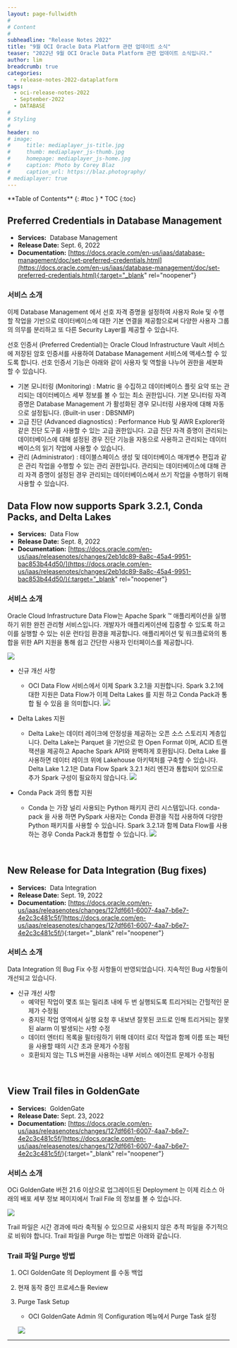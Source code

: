 ```yaml
---
layout: page-fullwidth
#
# Content
#
subheadline: "Release Notes 2022"
title: "9월 OCI Oracle Data Platform 관련 업데이트 소식"
teaser: "2022년 9월 OCI Oracle Data Platform 관련 업데이트 소식입니다."
author: lim
breadcrumb: true
categories:
  - release-notes-2022-dataplatform
tags:
  - oci-release-notes-2022
  - September-2022
  - DATABASE
#
# Styling
#
header: no
# image:
#     title: mediaplayer_js-title.jpg
#     thumb: mediaplayer_js-thumb.jpg
#     homepage: mediaplayer_js-home.jpg
#     caption: Photo by Corey Blaz
#     caption_url: https://blaz.photography/
# mediaplayer: true
---
```


<div class="panel radius" markdown="1">
**Table of Contents**
{: #toc }
*  TOC
{:toc}
</div>
 

## Preferred Credentials in Database Management
* **Services:**  Database Management
* **Release Date:** Sept. 6, 2022
* **Documentation:**
[https://docs.oracle.com/en-us/iaas/database-management/doc/set-preferred-credentials.html](https://docs.oracle.com/en-us/iaas/database-management/doc/set-preferred-credentials.html){:target="_blank" rel="noopener"}

### 서비스 소개
이제 Database Management 에서 선호 자격 증명을 설정하여 사용자 Role 및 수행할 작업을 기반으로 데이터베이스에 대한 기본 연결을 제공함으로써 다양한 사용자 그룹의 의무를 분리하고 또 다른 Security Layer를 제공할 수 있습니다. 

선호 인증서 (Preferred Credential)는 Oracle Cloud Infrastructure Vault 서비스에 저장된 암호 인증서를 사용하여 Database Management 서비스에 액세스할 수 있도록 합니다. 선호 인증서 기능은 아래와 같이 사용자 및 역할을 나누어 권한을 세분화 할 수 있습니다.

* 기본 모니터링 (Monitoring) : Matric 을 수집하고 데이터베이스 플릿 요약 또는 관리되는 데이터베이스 세부 정보를 볼 수 있는 최소 권한입니다. 기본 모니터링 자격 증명은 Database Management 가 활성화된 경우 모니터링 사용자에 대해 자동으로 설정됩니다. (Built-in user : DBSNMP)
* 고급 진단 (Advanced diagnostics) : Performance Hub 및 AWR Explorer와 같은 진단 도구를 사용할 수 있는 고급 권한입니다. 고급 진단 자격 증명이 관리되는 데이터베이스에 대해 설정된 경우 진단 기능을 자동으로 사용하고 관리되는 데이터베이스의 읽기 작업에 사용할 수 있습니다.
* 관리 (Administrator) : 테이블스페이스 생성 및 데이터베이스 매개변수 편집과 같은 관리 작업을 수행할 수 있는 관리 권한입니다. 관리되는 데이터베이스에 대해 관리 자격 증명이 설정된 경우 관리되는 데이터베이스에서 쓰기 작업을 수행하기 위해 사용할 수 있습니다.


## Data Flow now supports Spark 3.2.1, Conda Packs, and Delta Lakes
* **Services:**  Data Flow
* **Release Date:** Sept. 8, 2022
* **Documentation:**
[https://docs.oracle.com/en-us/iaas/releasenotes/changes/2eb1dc89-8a8c-45a4-9951-bac853b44d50/](https://docs.oracle.com/en-us/iaas/releasenotes/changes/2eb1dc89-8a8c-45a4-9951-bac853b44d50/){:target="_blank" rel="noopener"}

### 서비스 소개

Oracle Cloud Infrastructure Data Flow는 Apache Spark ™ 애플리케이션을 실행하기 위한 완전 관리형 서비스입니다. 개발자가 애플리케이션에 집중할 수 있도록 하고 이를 실행할 수 있는 쉬운 런타임 환경을 제공합니다. 애플리케이션 및 워크플로와의 통합을 위한 API 지원을 통해 쉽고 간단한 사용자 인터페이스를 제공합니다. 

![](/assets/img/database/2022/06/01_Data_Flow_Service_overview_1.png)


* 신규 개선 사항
  - OCI Data Flow 서비스에서 이제 Spark 3.2.1을 지원합니다. Spark 3.2.1에 대한 지원은 Data Flow가 이제 Delta Lakes 를 지원 하고 Conda Pack과 통합 될 수 있음 을 의미합니다.
  ![](/assets/img/database/2022/09/03_data_flow_spark_new.png)

* Delta Lakes 지원
  - Delta Lake는 데이터 레이크에 안정성을 제공하는 오픈 소스 스토리지 계층입니다. Delta Lake는 Parquet 을 기반으로 한 Open Format 이며, ACID 트랜잭션을 제공하고  Apache Spark API와 완벽하게 호환됩니다.  Delta Lake 를 사용하면 데이터 레이크 위에 Lakehouse 아키텍처를 구축할 수 있습니다. Delta Lake 1.2.1은 Data Flow Spark 3.2.1 처리 엔진과 통합되어 있으므로 추가 Spark 구성이 필요하지 않습니다.
  ![](/assets/img/database/2022/09/01_data_flow_delta.png)

* Conda Pack 과의 통합 지원
  - Conda 는 가장 널리 사용되는 Python 패키지 관리 시스템입니다. conda-pack 을 사용 하면 PySpark 사용자는 Conda 환경을 직접 사용하여 다양한 Python 패키지를 사용할 수 있습니다. Spark 3.2.1과 함께 Data Flow를 사용하는 경우 Conda Pack과 통합할 수 있습니다.
  ![](/assets/img/database/2022/09/04_data_flow_spark_new-2.png)

<br>

## New Release for Data Integration (Bug fixes)
* **Services:**  Data Integration
* **Release Date:** Sept. 19, 2022
* **Documentation:**
[https://docs.oracle.com/en-us/iaas/releasenotes/changes/127df661-6007-4aa7-b6e7-4e2c3c481c5f/]https://docs.oracle.com/en-us/iaas/releasenotes/changes/127df661-6007-4aa7-b6e7-4e2c3c481c5f/){:target="_blank" rel="noopener"}


### 서비스 소개

Data Integration 의 Bug Fix 수정 사항들이 반영되었습니다. 지속적인 Bug 사항들이 개선되고 있습니다.

* 신규 개선 사항
  - 예약된 작업이 몇초 또는 밀리초 내에 두 번 실행되도록 트리거되는 간헐적인 문제가 수정됨
  - 중지된 작업 영역에서 실행 요청 후 내보낸 잘못된 코드로 인해 트리거되는 잘못된 alarm 이 발생되는 사항 수정
  - 데이터 엔터티 목록을 필터링하기 위해 데이터 로더 작업과 함께 이름 또는 패턴을 사용할 때의 시간 초과 문제가 수정됨
  - 호환되지 않는 TLS 버전을 사용하는 내부 서비스 에이전트 문제가 수정됨

<br>

## View Trail files in GoldenGate
* **Services:**  GoldenGate
* **Release Date:** Sept. 23, 2022
* **Documentation:**
[https://docs.oracle.com/en-us/iaas/releasenotes/changes/127df661-6007-4aa7-b6e7-4e2c3c481c5f/]https://docs.oracle.com/en-us/iaas/releasenotes/changes/127df661-6007-4aa7-b6e7-4e2c3c481c5f/){:target="_blank" rel="noopener"}


### 서비스 소개

OCi GoldenGate 버전 21.6 이상으로 업그레이드된 Deployment 는 이제 리소스 아래의 배포 세부 정보 페이지에서 Trail File 의 정보를 볼 수 있습니다.

![](/assets/img/database/2022/09/07_GoldenGate_Trail.png)

Trail 파일은 시간 경과에 따라 축적될 수 있으므로 사용되지 않은 추적 파일을 주기적으로 비워야 합니다. Trail 파일을 Purge 하는 방법은 아래와 같습니다.

### Trail 파일 Purge 방법

1. OCI GoldenGate 의 Deployment 를 수동 백업
2. 현재 동작 중인 프로세스들 Review
3. Purge Task Setup 
    - OCI GoldenGate Admin 의 Configuration 메뉴에서 Purge Task 설정

    ![](/assets/img/database/2022/09/08_GoldenGate_Trail_Purge_Task.png)


---
